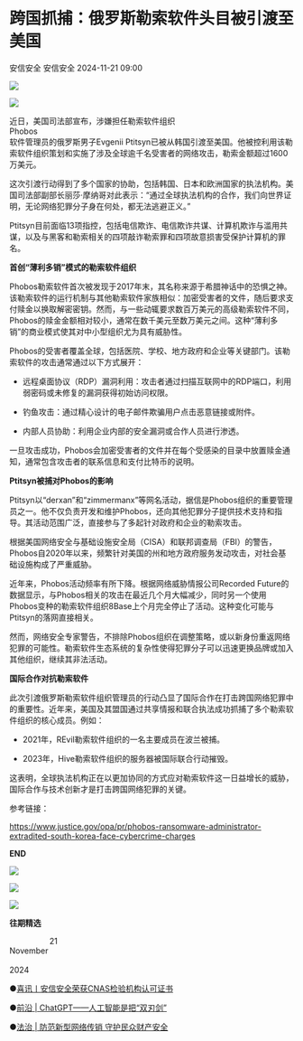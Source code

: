 #  跨国抓捕：俄罗斯勒索软件头目被引渡至美国   
安信安全  安信安全   2024-11-21 09:00  
  
![](https://mmbiz.qpic.cn/mmbiz_gif/huXmkb12LiaK4J19rzVWNVvxic9tpqrWad4aon6RmYicuu94zLiaxibDn1NtoXbBriaibSUd2egTM6Z2nlOib3knFhNasA/640?wx_fmt=gif&wxfrom=5&wx_lazy=1&tp=webp "")  
  
![](https://mmbiz.qpic.cn/mmbiz_jpg/huXmkb12LiaIibZBqWyjsm8A8xMibebABGPa1SiabxOStUBuVFtsA1VyK12Fg6yRRMcPo3dAQ9MXf5yNMV4vrBfdJA/640?wx_fmt=jpeg "")  
  
  
近日，美国司法部宣布，涉嫌担任勒索软件组织  
Phobos  
软件管理员的俄罗斯男子Evgenii Ptitsyn已被从韩国引渡至美国。他被控利用该勒索软件组织策划和实施了涉及全球逾千名受害者的网络攻击，勒索金额超过1600万美元。  
  
  
这次引渡行动得到了多个国家的协助，包括韩国、日本和欧洲国家的执法机构。美国司法部副部长丽莎·摩纳哥对此表示：“通过全球执法机构的合作，我们向世界证明，无论网络犯罪分子身在何处，都无法逃避正义。”  
  
  
Ptitsyn目前面临13项指控，包括电信欺诈、电信欺诈共谋、计算机欺诈与滥用共谋，以及与黑客和勒索相关的四项敲诈勒索罪和四项故意损害受保护计算机的罪名。  
  
  
  
**首创“薄利多销”模式的勒索软件组织**  
  
  
  
Phobos勒索软件首次被发现于2017年末，其名称来源于希腊神话中的恐惧之神。该勒索软件的运行机制与其他勒索软件家族相似：加密受害者的文件，随后要求支付赎金以换取解密密钥。然而，与一些动辄要求数百万美元的高级勒索软件不同，Phobos的赎金金额相对较小，通常在数千美元至数万美元之间。这种“薄利多销”的商业模式使其对中小型组织尤为具有威胁性。  
  
  
Phobos的受害者覆盖全球，包括医院、学校、地方政府和企业等关键部门。该勒索软件的攻击通常通过以下方式展开：  
  
- 远程桌面协议（RDP）漏洞利用：攻击者通过扫描互联网中的RDP端口，利用  
弱密码或未修复的漏洞获得初始访问权限。  
  
- 钓鱼攻击：通过精心设计的电子邮件欺骗用户点击恶意链接或附件。  
  
- 内部人员协助：利用企业内部的安全漏洞或合作人员进行渗透。  
  
一旦攻击成功，Phobos会加密受害者的文件并在每个受感染的目录中放置赎金通知，通常包含攻击者的联系信息和支付比特币的说明。  
  
  
  
**Ptitsyn被捕对Phobos的影响**  
  
  
  
Ptitsyn以“derxan”和“zimmermanx”等网名活动，据信是Phobos组织的重要管理员之一。他不仅负责开发和维护Phobos，还向其他犯罪分子提供技术支持和指导。其活动范围广泛，直接参与了多起针对政府和企业的勒索攻击。  
  
  
根据美国网络安全与基础设施安全局（CISA）和联邦调查局（FBI）的警告，Phobos自2020年以来，频繁针对美国的州和地方政府服务发动攻击，对社会基础设施构成了严重威胁。  
  
  
近年来，Phobos活动频率有所下降。根据网络威胁情报公司Recorded Future的数据显示，与Phobos相关的攻击在最近几个月大幅减少，同时另一个使用Phobos变种的勒索软件组织8Base上个月完全停止了活动。这种变化可能与Ptitsyn的落网直接相关。  
  
  
然而，网络安全专家警告，不排除Phobos组织在调整策略，或以新身份重返网络犯罪的可能性。勒索软件生态系统的复杂性使得犯罪分子可以迅速更换品牌或加入其他组织，继续其非法活动。  
  
  
  
**国际合作对抗勒索软件**  
  
  
  
此次引渡俄罗斯勒索软件组织管理员的行动凸显了国际合作在打击跨国网络犯罪中的重要性。近年来，美国及其盟国通过共享情报和联合执法成功抓捕了多个勒索软件组织的核心成员。例如：  
  
- 2021年，REvil勒索软件组织的一名主要成员在波兰被捕。  
  
- 2023年，Hive勒索软件组织的服务器被国际联合行动摧毁。  
  
这表明，全球执法机构正在以更加协同的方式应对勒索软件这一日益增长的威胁，国际合作与技术创新才是打击跨国网络犯罪的关键。  
  
  
参考链接：  
  
https://www.justice.gov/opa/pr/phobos-ransomware-administrator-extradited-south-korea-face-cybercrime-charges  
  
  
**END**  
  
![](https://mmbiz.qpic.cn/mmbiz_gif/huXmkb12LiaJ7eQfFyBTbBqo3wtiaia9XUsVG1mGlgvQLA2GibZoVrhgcpUPUEXRpRB3c2lKYvJt0JQbweEK0pdUww/640?wx_fmt=gif&wxfrom=5&wx_lazy=1&tp=webp "")  
  
![](https://mmbiz.qpic.cn/mmbiz_png/huXmkb12LiaLicaBu5IHq7LKAG7mJSoU4DnXkcNSSDEvgxBfKgwfxuWoqgF5Xl3jclEFrNPUe8wmMUDU3k7dxrAA/640?wx_fmt=other&wx_co=1&wxfrom=5&wx_lazy=1&tp=webp "")  
  
![](https://mmbiz.qpic.cn/mmbiz_png/huXmkb12LiaLicaBu5IHq7LKAG7mJSoU4DnXkcNSSDEvgxBfKgwfxuWoqgF5Xl3jclEFrNPUe8wmMUDU3k7dxrAA/640?wx_fmt=other&wx_co=1&wxfrom=5&wx_lazy=1&tp=webp "")  
  
**往期精选**  
  
                  21   
November  
   
2024  
  
  
●[喜讯丨安信安全荣获CNAS检验机构认可证书](http://mp.weixin.qq.com/s?__biz=MzAxNTYwOTU1Mw==&mid=2650086210&idx=1&sn=6d0619e9ccac46a540b76060098dddb8&chksm=8380c0fcb4f749ea0b05eef68c9336f096803dd08131c198d07c1c59638e10db3714d1122550&scene=21#wechat_redirect)  
  
  
●[前沿 | ChatGPT——人工智能是把“双刃剑”](http://mp.weixin.qq.com/s?__biz=MzAxNTYwOTU1Mw==&mid=2650077773&idx=2&sn=d2a979a7ef0301fcadbcbb0109587be5&chksm=838121f3b4f6a8e55c545acbc68966dda860f25ebef7f722ddac015c5be9f22577ef40c59d6d&scene=21#wechat_redirect)  
  
  
●[法治 | 防范新型网络传销 守护民众财产安全](http://mp.weixin.qq.com/s?__biz=MzAxNTYwOTU1Mw==&mid=2650077685&idx=2&sn=dcffdd9a3ee608eeeb7db29a06b77161&chksm=8381224bb4f6ab5d8e3e0b79f8e4457d5c91de91cf9154cd38720773ea451206f525ce735a0f&scene=21#wechat_redirect)  
  
  
